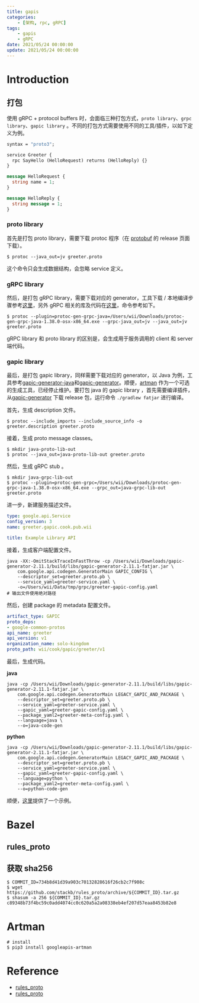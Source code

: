 ```yaml
---
title: gapis
categories: 
    - [架构, rpc, gRPC]
tags:
    - gapis
    - gRPC
date: 2021/05/24 00:00:00
update: 2021/05/24 00:00:00
---
```


# Introduction

## 打包

使用 gRPC + protocol buffers 时，会面临三种打包方式，`proto library`、`grpc library`、`gapic library` 。不同的打包方式需要使用不同的工具/插件，以如下定义为例。

```protobuf
syntax = "proto3";

service Greeter {
  rpc SayHello (HelloRequest) returns (HelloReply) {}
}

message HelloRequest {
  string name = 1;
}

message HelloReply {
  string message = 1;
}
```

### proto library

首先是打包 proto library，需要下载 protoc 程序（在 [protobuf](https://github.com/protocolbuffers/protobuf) 的 release 页面下载）。

```shell
$ protoc --java_out=jv greeter.proto
```

这个命令只会生成数据结构，会忽略 service 定义。

### gRPC library

然后，是打包 gRPC library，需要下载对应的 generator，工具下载 / 本地编译步骤参考[这里](https://github.com/grpc/grpc-java/tree/master/compiler)，另外 gRPC 相关的库及代码在[这里](https://github.com/grpc)，命令参考如下。

```shell
$ protoc --plugin=protoc-gen-grpc-java=/Users/wii/Downloads/protoc-gen-grpc-java-1.38.0-osx-x86_64.exe --grpc-java_out=jv --java_out=jv greeter.proto
```

gRPC library 和 proto library 的区别是，会生成用于服务调用的 client 和 server 端代码。

### gapic library

最后，是打包 gapic library，同样需要下载对应的 generator，以 Java 为例，工具参考[gapic-generator-java](https://github.com/googleapis/gapic-generator-java)和[gapic-generator](https://github.com/googleapis/gapic-generator)。顺便，[artman](https://github.com/googleapis/artman) 作为一个可选的生成工具，已经停止维护。要打包 java 的 gapic library ，首先需要编译插件，从[gapic-generator](https://github.com/googleapis/gapic-generator) 下载  release 包，运行命令 `./gradlew fatjar` 进行编译。

首先，生成 description 文件。

```shell
$ protoc --include_imports --include_source_info -o greeter.description greeter.proto
```

接着，生成 proto message classes。

```shell
$ mkdir java-proto-lib-out
$ protoc --java_out=java-proto-lib-out greeter.proto
```

然后，生成 gRPC stub 。

```shell
$ mkdir java-grpc-lib-out
$ protoc --plugin=protoc-gen-grpc=/Users/wii/Downloads/protoc-gen-grpc-java-1.38.0-osx-x86_64.exe --grpc_out=java-grpc-lib-out greeter.proto
```

进一步，新建服务描述文件。

```yaml
type: google.api.Service
config_version: 3
name: greeter.gapic.cook.pub.wii

title: Example Library API
```

接着，生成客户端配置文件。

```shell
java -XX:-OmitStackTraceInFastThrow -cp /Users/wii/Downloads/gapic-generator-2.11.1/build/libs/gapic-generator-2.11.1-fatjar.jar \
    com.google.api.codegen.GeneratorMain GAPIC_CONFIG \
    --descriptor_set=greeter.proto.pb \
    --service_yaml=greeter-service.yaml \
    -o=/Users/wii/Data/tmp/grpc/greeter-gapic-config.yaml
# 输出文件使用绝对路径
```

然后，创建 package 的 metadata 配置文件。

```yaml
artifact_type: GAPIC
proto_deps:
- google-common-protos
api_name: greeter
api_version: v1
organization_name: solo-kingdom
proto_path: wii/cook/gapic/greeter/v1
```

最后，生成代码。

**java**

```shell
java -cp /Users/wii/Downloads/gapic-generator-2.11.1/build/libs/gapic-generator-2.11.1-fatjar.jar \
    com.google.api.codegen.GeneratorMain LEGACY_GAPIC_AND_PACKAGE \
    --descriptor_set=greeter.proto.pb \
    --service_yaml=greeter-service.yaml \
    --gapic_yaml=greeter-gapic-config.yaml \
    --package_yaml2=greeter-meta-config.yaml \
    --language=java \
    --o=java-code-gen
```

**python**

```shell
java -cp /Users/wii/Downloads/gapic-generator-2.11.1/build/libs/gapic-generator-2.11.1-fatjar.jar \
    com.google.api.codegen.GeneratorMain LEGACY_GAPIC_AND_PACKAGE \
    --descriptor_set=greeter.proto.pb \
    --service_yaml=greeter-service.yaml \
    --gapic_yaml=greeter-gapic-config.yaml \
    --language=python \
    --package_yaml2=greeter-meta-config.yaml \
    --o=python-code-gen
```

顺便，[这里](https://github.com/sunzhenkai/cook-grpc/tree/master/cook-gapic-playground)提供了一个示例。

# Bazel

## rules_proto

## 获取 sha256

```shell
$ COMMIT_ID=734b8d41d39a903c70132828616f26cb2c7f908c
$ wget https://github.com/stackb/rules_proto/archive/${COMMIT_ID}.tar.gz
$ shasum -a 256 ${COMMIT_ID}.tar.gz
c89348b73f4bc59c0add4074cc0c620a5a2a08338eb4ef207d57eaa8453b82e8
```

# Artman

```shell
# install
$ pip3 install googleapis-artman
```

# Reference

- [rules_proto](https://github.com/stackb/rules_proto)
- [rules_proto](https://github.com/bazelbuild/rules_proto)

